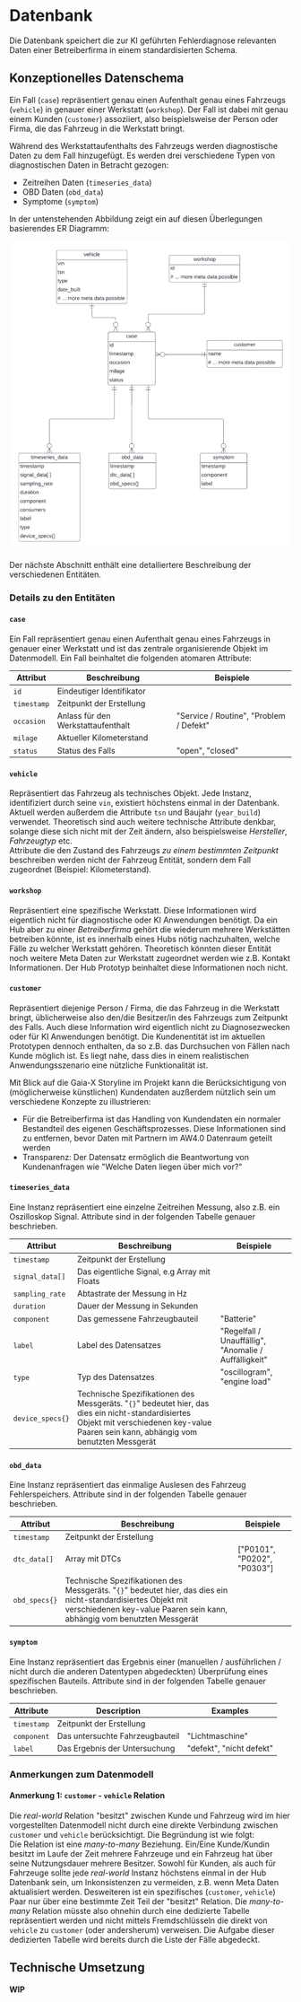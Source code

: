 # Datenbank

Die Datenbank speichert die zur KI geführten Fehlerdiagnose relevanten Daten
einer Betreiberfirma in einem standardisierten Schema.

## Konzeptionelles Datenschema

Ein Fall (`case`) repräsentiert genau einen Aufenthalt genau eines Fahrzeugs
(`vehicle`) in genauer einer Werkstatt (`workshop`).
Der Fall ist dabei mit genau einem Kunden (`customer`) assoziiert, also
beispielsweise der Person oder Firma, die das Fahrzeug in die Werkstatt bringt.

Während des Werkstattaufenthalts des Fahrzeugs werden diagnostische Daten zu
dem Fall hinzugefügt. Es werden drei verschiedene Typen von diagnostischen
Daten in Betracht gezogen:  

- Zeitreihen Daten (`timeseries_data`)
- OBD Daten (`obd_data`)
- Symptome (`symptom`)

In der untenstehenden Abbildung zeigt ein auf diesen Überlegungen basierendes
ER Diagramm:

![](data_model.png)

Der nächste Abschnitt enthält eine detailiertere Beschreibung der verschiedenen
Entitäten.

### Details zu den Entitäten

#### `case`

Ein Fall repräsentiert genau einen Aufenthalt genau eines Fahrzeugs in genauer
einer Werkstatt und ist das zentrale organisierende Objekt im Datenmodell.
Ein Fall beinhaltet die folgenden atomaren Attribute:

| Attribut    | Beschreibung                       | Beispiele                               |
|-------------|------------------------------------|-----------------------------------------|
| `id`        | Eindeutiger Identifikator          |                                         |
| `timestamp` | Zeitpunkt der Erstellung           |                                         |
| `occasion`  | Anlass für den Werkstattaufenthalt | "Service / Routine", "Problem / Defekt" |
| `milage`    | Aktueller Kilometerstand           |                                         |
| `status`    | Status des Falls                   | "open", "closed"                        |

#### `vehicle`

Repräsentiert das Fahrzeug als technisches Objekt. Jede Instanz, identifiziert
durch seine `vin`, existiert höchstens einmal in der Datenbank. Aktuell werden
außerdem die Attribute `tsn` und Baujahr (`year_build`) verwendet. Theoretisch
sind auch weitere technische Attribute denkbar, solange diese sich nicht mit
der Zeit ändern, also beispielsweise *Hersteller*, *Fahrzeugtyp* etc.  
Attribute die den Zustand des Fahrzeugs *zu einem bestimmten Zeitpunkt*
beschreiben  werden nicht der Fahrzeug Entität, sondern dem Fall zugeordnet
(Beispiel: Kilometerstand).

#### `workshop`

Repräsentiert eine spezifische Werkstatt. Diese Informationen wird eigentlich 
nicht für diagnostische oder KI Anwendungen benötigt. Da ein Hub aber zu einer
*Betreiberfirma* gehört die wiederum mehrere Werkstätten betreiben könnte,
ist es innerhalb eines Hubs nötig nachzuhalten, welche Fälle zu welcher
Werkstatt gehören.
Theoretisch könnten dieser Entität noch weitere Meta Daten zur Werkstatt
zugeordnet werden wie z.B. Kontakt Informationen. Der Hub Prototyp beinhaltet
diese Informationen noch nicht.

#### `customer`

Repräsentiert diejenige Person / Firma, die das Fahrzeug in die Werkstatt bringt,
üblicherweise also den/die Besitzer/in des Fahrzeugs zum Zeitpunkt des Falls.
Auch diese Information wird eigentlich nicht zu Diagnosezwecken oder für KI
Anwendungen benötigt.
Die Kundenentität ist im aktuellen Prototypen dennoch enthalten, da so z.B. das
Durchsuchen von Fällen nach Kunde möglich ist. Es liegt nahe, dass dies in einem
realistischen Anwendungsszenario eine nützliche Funktionalität ist.

Mit Blick auf die Gaia-X Storyline im Projekt kann die Berücksichtigung von
(möglicherweise künstlichen) Kundendaten auzßerdem nützlich sein um verschiedene
Konzepte zu illustrieren:

- Für die Betreiberfirma ist das Handling von Kundendaten ein normaler
Bestandteil des eigenen Geschäftsprozesses. Diese Informationen sind zu entfernen,
bevor Daten mit Partnern im AW4.0 Datenraum geteilt werden
- Transparenz: Der Datensatz ermöglich die Beantwortung von Kundenanfragen wie "Welche Daten liegen über mich vor?"


#### `timeseries_data`

Eine Instanz repräsentiert eine einzelne Zeitreihen Messung, also z.B. ein
Oszilloskop Signal. Attribute sind in der folgenden Tabelle genauer beschrieben.

| Attribut         | Beschreibung                                                                                                                                                                               | Beispiele                                             |                                                                                                                                                                                           
|------------------|--------------------------------------------------------------------------------------------------------------------------------------------------------------------------------------------|-------------------------------------------------------|
| `timestamp`      | Zeitpunkt der Erstellung                                                                                                                                                                   |                                                       |
| `signal_data[]`  | Das eigentliche Signal, e.g Array mit Floats                                                                                                                                               |                                                       |
| `sampling_rate`  | Abtastrate der Messung in Hz                                                                                                                                                               |                                                       |
| `duration`       | Dauer der Messung in Sekunden                                                                                                                                                              |                                                       |
| `component`      | Das gemessene Fahrzeugbauteil                                                                                                                                                              | "Batterie"                                            |
| `label`          | Label des Datensatzes                                                                                                                                                                      | "Regelfall / Unauffällig", "Anomalie / Auffälligkeit" |
| `type`           | Typ des Datensatzes                                                                                                                                                                        | "oscillogram", "engine load"                         |
| `device_specs{}` | Technische Spezifikationen des Messgeräts. "`{}`" bedeutet hier, das dies ein nicht-standardisiertes Objekt mit verschiedenen key-value Paaren sein kann, abhängig vom benutzten Messgerät |                                                       |

#### `obd_data`

Eine Instanz repräsentiert das einmalige Auslesen des Fahrzeug Fehlerspeichers.
Attribute sind in der folgenden Tabelle genauer beschrieben.

| Attribut      | Beschreibung                                                                                                                                                                                                                                                       |  Beispiele |
|---------------|--------------------------------------------------------------------------------------------------------------------------------------------------------------------------------------------------------------------------------------------------------------------| ---------|
| `timestamp`   | Zeitpunkt der Erstellung                                                                                                                                                                                                                                           ||
| `dtc_data[]`  | Array mit DTCs                                                                                                                                                                                                                                                     | ["P0101", "P0202", "P0303"] |
| `obd_specs{}` | Technische Spezifikationen des Messgeräts. "`{}`" bedeutet hier, das dies ein nicht-standardisiertes Objekt mit verschiedenen key-value Paaren sein kann, abhängig vom benutzten Messgerät |  |

#### `symptom`

Eine Instanz repräsentiert das Ergebnis einer (manuellen / ausführlichen / 
nicht durch die anderen Datentypen abgedeckten) Überprüfung eines spezifischen
Bauteils. Attribute sind in der folgenden Tabelle genauer beschrieben.


| Attribute   | Description                     | Examples                 |
|-------------|---------------------------------|--------------------------|
| `timestamp` | Zeitpunkt der Erstellung        |                          |
| `component` | Das untersuchte Fahrzeugbauteil | "Lichtmaschine"          |
| `label`     | Das Ergebnis der Untersuchung   | "defekt", "nicht defekt" |

### Anmerkungen zum Datenmodell

#### Anmerkung 1: `customer` - `vehicle` Relation

Die *real-world* Relation "besitzt" zwischen Kunde und Fahrzeug wird im hier
vorgestellten Datenmodell nicht durch eine direkte Verbindung zwischen `customer`
und `vehicle` berücksichtigt. Die Begründung ist wie folgt:  
Die Relation ist eine *many-to-many* Beziehung. Ein/Eine Kunde/Kundin besitzt im
Laufe der Zeit mehrere Fahrzeuge und ein Fahrzeug hat über seine Nutzungsdauer
mehrere Besitzer. Sowohl für Kunden, als auch für Fahrzeuge sollte jede
*real-world* Instanz höchstens einmal in der Hub Datenbank sein, um
Inkonsistenzen zu vermeiden, z.B. wenn Meta Daten aktualisiert werden.
Desweiteren ist ein spezifisches (`customer`, `vehicle`) Paar nur über eine
bestimmte Zeit Teil der "besitzt" Relation. Die *many-to-many* Relation müsste
also ohnehin durch eine dedizierte Tabelle repräsentiert werden und nicht
mittels Fremdschlüsseln die direkt von `vehicle` zu `customer` (oder andersherum)
verweisen.
Die Aufgabe dieser dedizierten Tabelle wird bereits durch die Liste der Fälle
abgedeckt.


## Technische Umsetzung

**WIP**